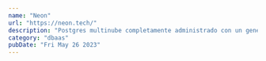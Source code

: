 ```yaml
---
name: "Neon"
url: "https://neon.tech/"
description: "Postgres multinube completamente administrado con un generoso plan gratuito."
category: "dbaas"
pubDate: "Fri May 26 2023"
---
```

